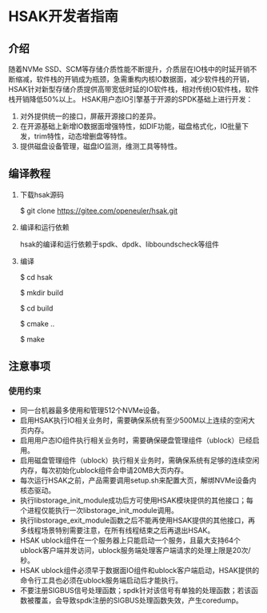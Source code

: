 # HSAK开发者指南

## 介绍

随着NVMe SSD、SCM等存储介质性能不断提升，介质层在IO栈中的时延开销不断缩减，软件栈的开销成为瓶颈，急需重构内核IO数据面，减少软件栈的开销，HSAK针对新型存储介质提供高带宽低时延的IO软件栈，相对传统IO软件栈，软件栈开销降低50%以上。
HSAK用户态IO引擎基于开源的SPDK基础上进行开发：

1. 对外提供统一的接口，屏蔽开源接口的差异。
2. 在开源基础上新增IO数据面增强特性，如DIF功能，磁盘格式化，IO批量下发，trim特性，动态增删盘等特性。
3. 提供磁盘设备管理，磁盘IO监测，维测工具等特性。

## 编译教程

1. 下载hsak源码
   
    $ git clone <https://gitee.com/openeuler/hsak.git>

2. 编译和运行依赖
   
    hsak的编译和运行依赖于spdk、dpdk、libboundscheck等组件

3. 编译
   
    $ cd hsak
   
    $ mkdir build
   
    $ cd build
   
    $ cmake ..
   
    $ make

## 注意事项

### 使用约束

- 同一台机器最多使用和管理512个NVMe设备。
- 启用HSAK执行IO相关业务时，需要确保系统有至少500M以上连续的空闲大页内存。
- 启用用户态IO组件执行相关业务时，需要确保硬盘管理组件（ublock）已经启用。
- 启用磁盘管理组件（ublock）执行相关业务时，需确保系统有足够的连续空闲内存，每次初始化ublock组件会申请20MB大页内存。
- 每次运行HSAK之前，产品需要调用setup.sh来配置大页，解绑NVMe设备内核态驱动。
- 执行libstorage_init_module成功后方可使用HSAK模块提供的其他接口；每个进程仅能执行一次libstorage_init_module调用。
- 执行libstorage_exit_module函数之后不能再使用HSAK提供的其他接口，再多线程场景特别需要注意，在所有线程结束之后再退出HSAK。
- HSAK ublock组件在一个服务器上只能启动一个服务，且最大支持64个ublock客户端并发访问，ublock服务端处理客户端请求的处理上限是20次/秒。
- HSAK ublock组件必须早于数据面IO组件和ublock客户端启动，HSAK提供的命令行工具也必须在ublock服务端启动后才能执行。
- 不要注册SIGBUS信号处理函数；spdk针对该信号有单独的处理函数；若该函数被覆盖，会导致spdk注册的SIGBUS处理函数失效，产生coredump。
